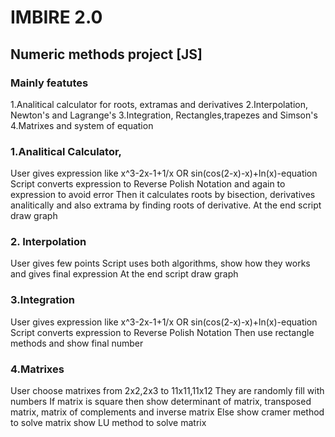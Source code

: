 # IMBIRE 2.0
## Numeric methods project [JS]
### Mainly featutes
1.Analitical calculator for roots, extramas and derivatives 
2.Interpolation, Newton's and Lagrange's
3.Integration, Rectangles,trapezes and Simson's
4.Matrixes and system of equation

### 1.Analitical Calculator,
User gives expression like x^3-2x-1+1/x OR sin(cos(2-x)-x)+ln(x)-equation
Script converts expression to Reverse Polish Notation and again to expression to avoid error
Then it calculates roots by bisection, derivatives analitically and also extrama by finding
roots of derivative.
At the end script draw graph

### 2. Interpolation 
User gives few points
Script uses both algorithms, show how they works and gives final expression
At the end script draw graph

### 3.Integration
User gives expression like x^3-2x-1+1/x OR sin(cos(2-x)-x)+ln(x)-equation
Script converts expression to Reverse Polish Notation
Then use rectangle methods and show final number

### 4.Matrixes
User choose matrixes from 2x2,2x3 to 11x11,11x12
They are randomly fill with numbers
If matrix is square then 
	show determinant of matrix,
	transposed matrix, matrix of complements and inverse matrix
Else 
 show cramer method to solve matrix
 show LU method to solve matrix




